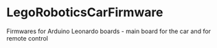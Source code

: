 LegoRoboticsCarFirmware
=======================

Firmwares for Arduino Leonardo boards - main board for the car and for remote control
